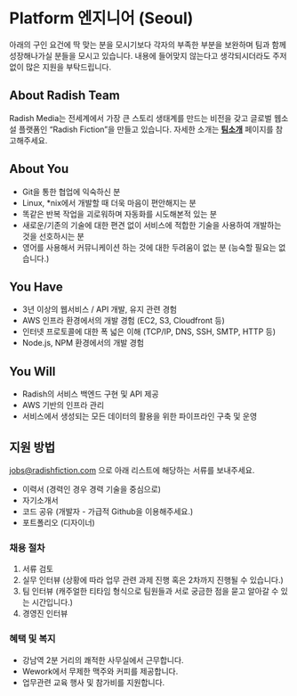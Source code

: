 
# Platform 엔지니어 (Seoul)

아래의 구인 요건에 딱 맞는 분을 모시기보다 각자의 부족한 부분을 보완하며 팀과 함께 성장해나가실 분들을 모시고 있습니다. 내용에 들어맞지 않는다고 생각되시더라도 주저없이 많은 지원을 부탁드립니다.


## About Radish Team

Radish Media는 전세계에서 가장 큰 스토리 생태계를 만드는 비전을 갖고 글로벌 웹소설 플랫폼인 “Radish Fiction”을 만들고 있습니다. 자세한 소개는 **[팀소개](https://github.com/radishmedia/team/blob/master/README.md)** 페이지를 참고해주세요.


## About You

- Git을 통한 협업에 익숙하신 분
- Linux, *nix에서 개발할 때 더욱 마음이 편안해지는 분
- 똑같은 반복 작업을 괴로워하며 자동화를 시도해본적 있는 분
- 새로운/기존의 기술에 대한 편견 없이 서비스에 적합한 기술을 사용하여 개발하는 것을 선호하시는 분
- 영어를 사용해서 커뮤니케이션 하는 것에 대한 두려움이 없는 분 (능숙할 필요는 없습니다.)


## You Have

- 3년 이상의 웹서비스 / API 개발, 유지 관련 경험
- AWS 인프라 환경에서의 개발 경험 (EC2, S3, Cloudfront 등)
- 인터넷 프로토콜에 대한 폭 넓은 이해 (TCP/IP, DNS, SSH, SMTP, HTTP 등)
- Node.js, NPM 환경에서의 개발 경험


## You Will

- Radish의 서비스 백엔드 구현 및 API 제공
- AWS 기반의 인프라 관리
- 서비스에서 생성되는 모든 데이터의 활용을 위한 파이프라인 구축 및 운영



## 지원 방법

jobs@radishfiction.com 으로 아래 리스트에 해당하는 서류를 보내주세요. 

- 이력서 (경력인 경우 경력 기술을 중심으로)
- 자기소개서
- 코드 공유 (개발자 - 가급적 Github을 이용해주세요.) 
- 포트폴리오 (디자이너)


### 채용 절차

1. 서류 검토
2. 실무 인터뷰 (상황에 따라 업무 관련 과제 진행 혹은 2차까지 진행될 수 있습니다.)
3. 팀 인터뷰 (캐주얼한 티타임 형식으로 팀원들과 서로 궁금한 점을 묻고 알아갈 수 있는 시간입니다.)
4. 경영진 인터뷰


### 혜택 및 복지

- 강남역 2분 거리의 쾌적한 사무실에서 근무합니다.
- Wework에서 무제한 맥주와 커피를 제공합니다.
- 업무관련 교육 행사 및 참가비를 지원합니다.
